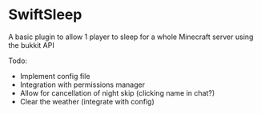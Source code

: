 # SwiftSleep
A basic plugin to allow 1 player to sleep for a whole Minecraft server using the bukkit API


Todo:
 - Implement config file
 - Integration with permissions manager
 - Allow for cancellation of night skip (clicking name in chat?)
 - Clear the weather (integrate with config)
